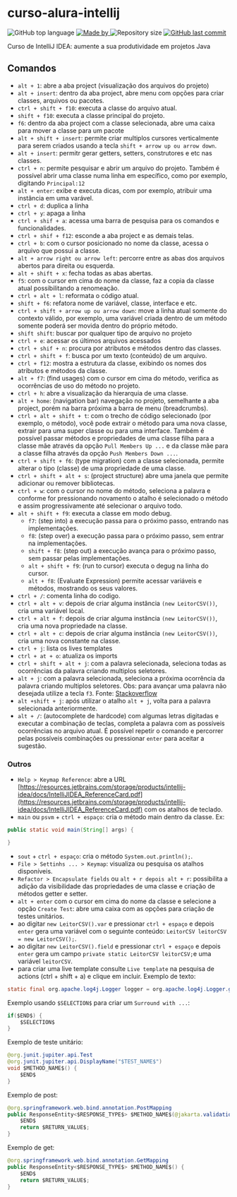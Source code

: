 # curso-alura-intellij
<p>
    <img alt="GitHub top language" src="https://img.shields.io/github/languages/top/my-study-area/curso-alura-intellij">
    <a href="https://github.com/my-study-area">
        <img alt="Made by" src="https://img.shields.io/badge/made%20by-adriano%20avelino-gree">
    </a>
    <img alt="Repository size" src="https://img.shields.io/github/repo-size/my-study-area/curso-alura-intellij">
    <a href="https://github.com/EliasGcf/readme-template/commits/master">
    <img alt="GitHub last commit" src="https://img.shields.io/github/last-commit/my-study-area/curso-alura-intellij">
    </a>
</p>
Curso de IntelliJ IDEA: aumente a sua produtividade em projetos Java

## Comandos
- `alt + 1`: abre a aba project (visualização dos arquivos do projeto)
- `alt + insert`: dentro da aba project, abre menu com opções para criar classes, arquivos ou pacotes.
- `ctrl + shift + f10`: executa a classe do arquivo atual.
- `shift + f10`: executa a classe principal do projeto.
- `f6`: dentro da aba project com a classe selecionada, abre uma caixa para mover a classe para um pacote
- `alt + shift + insert`: permite criar multiplos cursores verticalmente para serem criados usando a tecla `shift + arrow up ou arrow down`.
- `alt + insert`: permitr gerar getters, setters, construtores e etc nas classes.
- `ctrl + n`: permite pesquisar e abrir um arquivo do projeto. Também é possível abrir uma classe numa linha em específico, como por exemplo, digitando `Principal:12`
- `alt + enter`: exibe e executa dicas, com por exemplo, atribuir uma instância em uma varável.
- `ctrl + d`: duplica a linha
- `ctrl + y`: apaga a linha
- `ctrl + shif + a`: acessa uma barra de pesquisa para os comandos e funcionalidades.
- `ctrl + shif + f12`: esconde a aba project e as demais telas.
- `ctrl + b`: com o cursor posicionado no nome da classe, acessa o arquivo que possui a classe.
- `alt + arrow right ou arrow left`: percorre entre as abas dos arquivos abertos para direita ou esquerda.
- `alt + shift + x`: fecha todas as abas abertas.
- `f5`: com o cursor em cima do nome da classe, faz a copia da classe atual possibilitando a renomeação.
- `ctrl + alt + l`: reformata o código atual.
- `shift + f6`: refatora nome de variável, classe, interface e etc.
- `ctrl + shift + arrow up ou arrow down`: move a linha atual somente do contexto válido, por exemplo, uma variável criada dentro de um método somente poderá ser movida dentro do próprio método.
- `shift shift`: buscar por qualquer tipo de arquivo no projeto
- `ctrl + e`: acessar os últimos arquivos acessados
- `ctrl + shif + n`: procura por atributos e métodos dentro das classes.
- `ctrl + shift + f`: busca por um texto (conteúdo) de um arquivo.
- `ctrl + f12`: mostra a estrutura da classe, exibindo os nomes dos atributos e métodos da classe.
- `alt + f7`: (find usages) com o cursor em cima do método, verifica as ocorrências de uso do método no projeto.
- `ctrl + h`: abre a visualização da hierarquia de uma classe.
- `alt + home`: (navigation bar) navegação no projeto, semelhante a aba project, porém na barra próxima a barra de menu (breadcrumbs).
- `ctrl + alt + shift + t`: com o trecho de código selecionado (por exemplo, o método), você pode extrair o método para uma nova classe, extrair para uma super classe ou para uma interface. Também é possível passar métodos e propriedades de uma classe filha para a classe mãe através da opção `Pull Members Up ...` e da classe mãe para a classe filha através da opção `Push Members Down ...`.
- `ctrl + shift + f6`: (type migration) com a classe selecionada, permite alterar o tipo (classe) de uma propriedade de uma classe.
- `ctrl + shift + alt + s`: (project structure) abre uma janela que permite adicionar ou remover bibliotecas.
- `ctrl + w`: com o cursor no nome do método, seleciona a palavra e conforme for pressionando novamento o atalho é selecionado o método e assim progressivamente até selecionar o arquivo todo.
- `alt + shift + f9`: executa a classe em modo debug.
  - `f7`: (step into) a execução passa para o próximo passo, entrando nas implementações.
  - `f8`: (step over) a execução passa para o próximo passo, sem entrar na implementações.
  - `shift + f8`: (step out) a execução avança para o próximo passo, sem passar pelas implementações.
  - `alt + shift + f9`: (run to cursor) executa o degug na linha do cursor.
  - `alt + f8`: (Evaluate Expression) permite acessar variáveis e métodos, mostrando os seus valores.
- `ctrl + /`: comenta linha do codigo.
- `ctrl + alt + v`: depois de criar alguma instância `(new LeitorCSV())`, cria uma variável local.
- `ctrl + alt + f`: depois de criar alguma instância `(new LeitorCSV())`, cria uma nova propriedade na classe.
- `ctrl + alt + c`: depois de criar alguma instância `(new LeitorCSV())`, cria uma nova constante na classe.
- `ctrl + j`: lista os lives templates
- `ctrl + at + o`: atualiza os imports
- `ctrl + shift + alt + j`: com a palavra selecionada, seleciona todas as ocorrências da palavra criando multiplos seletores.
- `alt + j`: com a palavra selecionada, seleciona a próxima ocorrência da palavra criando multiplos seletores. Obs: para avançar uma palavra não desejada utilize a tecla `f3`. Fonte: [Stackoverflow](https://stackoverflow.com/a/30054997/6415045)
- `alt +shift + j`: após utilizar o atalho `alt + j`, volta para a palavra selecionada anteriormente.
- `alt + /`: (autocomplete de hardcode) com algumas letras digitadas e executar a combinação de teclas, completa a palavra com as possíveis ocorrências no arquivo atual. É possível repetir o comando e percorrer pelas possíveis combinações ou pressionar `enter` para aceitar a sugestão.

### Outros
- `Help > Keymap Reference`: abre a URL [https://resources.jetbrains.com/storage/products/intellij-idea/docs/IntelliJIDEA_ReferenceCard.pdf](https://resources.jetbrains.com/storage/products/intellij-idea/docs/IntelliJIDEA_ReferenceCard.pdf) com os atalhos de teclado.
- `main` ou `psvm` + `ctrl + espaço`: cria o método main dentro da classe. Ex:
```java
public static void main(String[] args) {

}
```
- `sout` + `ctrl + espaço`:  cria o método `System.out.println();`.
- `File > Settinhs ... > Keymap`: visualiza ou pesquisa os atalhos disponíveis.
- `Refactor > Encapsulate fields` ou `alt + r depois alt + r`: possibilita a adição da visibilidade das propriedades de uma classe e criação de métodos getter e setter.
- `alt + enter` com o cursor em cima do nome da classe e selecione a opção `Create Test`: abre uma caixa com as opções para criação de testes unitários.
- ao digitar `new LeitorCSV().var` e pressionar `ctrl + espaço` e depois `enter` gera uma variável com o seguinte conteúdo: `LeitorCSV leitorCSV = new LeitorCSV();`.
- ao digitar `new LeitorCSV().field` e pressionar `ctrl + espaço` e depois `enter` gera um campo `private static LeitorCSV leitorCSV;`e uma variável `leitorCSV`.
- para criar uma live template consulte `Live template` na pesquisa de actions (ctrl + shift + a) e clique em incluir. Exemplo de texto:
```java
static final org.apache.log4j.Logger logger = org.apache.log4j.Logger.getLogger($CLASSNAME$.class);
```
Exemplo usando `$SELECTION$` para criar um `Surround with ...`:
```java
if($END$) {
    $SELECTION$
}
```
Exemplo de teste unitário:
```java
@org.junit.jupiter.api.Test
@org.junit.jupiter.api.DisplayName("$TEST_NAME$")
void $METHOD_NAME$() {
    $END$
}
```

Exemplo de post:
```java
@org.springframework.web.bind.annotation.PostMapping
public ResponseEntity<$RESPONSE_TYPE$> $METHOD_NAME$(@jakarta.validation.Valid @org.springframework.web.bind.annotation.RequestBody $REQUEST_TYPE$ $REQUEST_VARIABLE$) {
    $END$
    return $RETURN_VALUE$;
}
```

Exemplo de get:
```java
@org.springframework.web.bind.annotation.GetMapping
public ResponseEntity<$RESPONSE_TYPE$> $METHOD_NAME$() {
    $END$
    return $RETURN_VALUE$;
}
```
